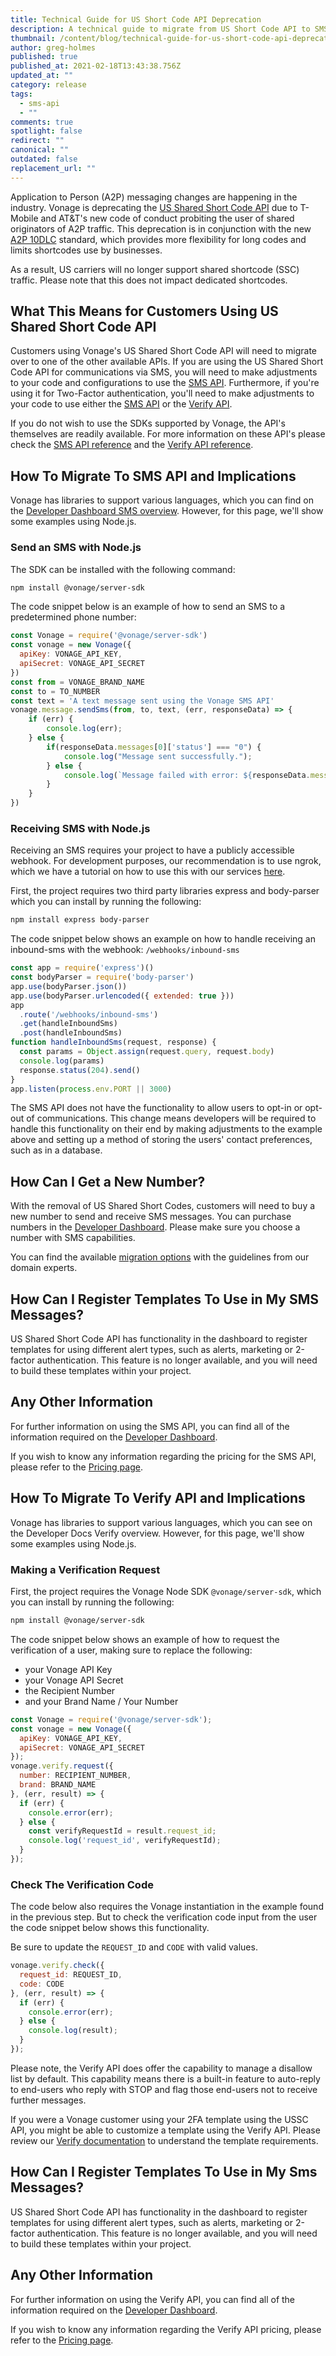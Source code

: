 ```yaml
---
title: Technical Guide for US Short Code API Deprecation
description: A technical guide to migrate from US Short Code API to SMS and Verify APIs.
thumbnail: /content/blog/technical-guide-for-us-short-code-api-deprecation/shortcode_deprecation_1200x600.png
author: greg-holmes
published: true
published_at: 2021-02-18T13:43:38.756Z
updated_at: ""
category: release
tags:
  - sms-api
  - ""
comments: true
spotlight: false
redirect: ""
canonical: ""
outdated: false
replacement_url: ""
---
```

Application to Person (A2P) messaging changes are happening in the industry. Vonage is deprecating the [US Shared Short Code API](https://developer.nexmo.com/messaging/us-short-codes/overview) due to T-Mobile and AT&T's new code of conduct probiting the user of shared originators of A2P traffic. This deprecation is in conjunction with the new [A2P 10DLC](https://help.nexmo.com/hc/en-us/articles/360027503992-What-is-A2P-US-10-DLC-Messaging-/) standard, which provides more flexibility for long codes and limits shortcodes use by businesses.

As a result, US carriers will no longer support shared shortcode (SSC) traffic. Please note that this does not impact dedicated shortcodes. 

## What This Means for Customers Using US Shared Short Code API

Customers using Vonage's US Shared Short Code API will need to migrate over to one of the other available APIs. If you are using the US Shared Short Code API for communications via SMS, you will need to make adjustments to your code and configurations to use the [SMS API](https://developer.nexmo.com/messaging/sms/overview). Furthermore, if you're using it for Two-Factor authentication, you'll need to make adjustments to your code to use either the [SMS API](https://developer.nexmo.com/messaging/sms/overview) or the [Verify API](https://developer.nexmo.com/verify/overview).

If you do not wish to use the SDKs supported by Vonage, the API's themselves are readily available. For more information on these API's please check the [SMS API reference](https://developer.nexmo.com/api/sms) and the [Verify API reference](https://developer.nexmo.com/api/verify).

## How To Migrate To SMS API and Implications

Vonage has libraries to support various languages, which you can find on the [Developer Dashboard SMS overview](https://developer.nexmo.com/messaging/sms/overview). However, for this page, we'll show some examples using Node.js.

### Send an SMS with Node.js

The SDK can be installed with the following command:

```bash
npm install @vonage/server-sdk
```

The code snippet below is an example of how to send an SMS to a predetermined phone number:

```js
const Vonage = require('@vonage/server-sdk')
const vonage = new Vonage({
  apiKey: VONAGE_API_KEY,
  apiSecret: VONAGE_API_SECRET
})
const from = VONAGE_BRAND_NAME
const to = TO_NUMBER
const text = 'A text message sent using the Vonage SMS API'
vonage.message.sendSms(from, to, text, (err, responseData) => {
    if (err) {
        console.log(err);
    } else {
        if(responseData.messages[0]['status'] === "0") {
            console.log("Message sent successfully.");
        } else {
            console.log(`Message failed with error: ${responseData.messages[0]['error-text']}`);
        }
    }
})
```

### Receiving SMS with Node.js

Receiving an SMS requires your project to have a publicly accessible webhook. For development purposes, our recommendation is to use ngrok, which we have a tutorial on how to use this with our services [here](https://learn.vonage.com/blog/2017/07/04/local-development-nexmo-ngrok-tunnel-dr/).

First, the project requires two third party libraries express and body-parser which you can install by running the following:

```bash
npm install express body-parser
```

The code snippet below shows an example on how to handle receiving an inbound-sms with the webhook: `/webhooks/inbound-sms`

```js
const app = require('express')()
const bodyParser = require('body-parser')
app.use(bodyParser.json())
app.use(bodyParser.urlencoded({ extended: true }))
app
  .route('/webhooks/inbound-sms')
  .get(handleInboundSms)
  .post(handleInboundSms)
function handleInboundSms(request, response) {
  const params = Object.assign(request.query, request.body)
  console.log(params)
  response.status(204).send()
}
app.listen(process.env.PORT || 3000)
```

The SMS API does not have the functionality to allow users to opt-in or opt-out of communications. This change means developers will be required to handle this functionality on their end by making adjustments to the example above and setting up a method of storing the users' contact preferences, such as in a database.

## How Can I Get a New Number?

With the removal of US Shared Short Codes, customers will need to buy a new number to send and receive SMS messages. You can purchase numbers in the [Developer Dashboard](https://dashboard.nexmo.com/buy-numbers). Please make sure you choose a number with SMS capabilities.

You can find the available [migration options](https://help.nexmo.com/hc/en-us/articles/360050905592-10DLC-Preparation) with the guidelines from our domain experts.

## How Can I Register Templates To Use in My SMS Messages?

US Shared Short Code API has functionality in the dashboard to register templates for using different alert types, such as alerts, marketing or 2-factor authentication. This feature is no longer available, and you will need to build these templates within your project.

## Any Other Information

For further information on using the SMS API, you can find all of the information required on the [Developer Dashboard](https://developer.nexmo.com/messaging/sms/overview).

If you wish to know any information regarding the pricing for the SMS API, please refer to the [Pricing page](https://www.vonage.co.uk/communications-apis/messages/pricing/).

## How To Migrate To Verify API and Implications

Vonage has libraries to support various languages, which you can see on the Developer Docs Verify overview. However, for this page, we'll show some examples using Node.js.

### Making a Verification Request

First, the project requires the Vonage Node SDK `@vonage/server-sdk`, which you can install by running the following:

```bash
npm install @vonage/server-sdk
```

The code snippet below shows an example of how to request the verification of a user, making sure to replace the following:

* your Vonage API Key
* your Vonage API Secret
* the Recipient Number
* and your Brand Name / Your Number

```js
const Vonage = require('@vonage/server-sdk');
const vonage = new Vonage({
  apiKey: VONAGE_API_KEY,
  apiSecret: VONAGE_API_SECRET
});
vonage.verify.request({
  number: RECIPIENT_NUMBER,
  brand: BRAND_NAME
}, (err, result) => {
  if (err) {
    console.error(err);
  } else {
    const verifyRequestId = result.request_id;
    console.log('request_id', verifyRequestId);
  }
});
```

### Check The Verification Code

The code below also requires the Vonage instantiation in the example found in the previous step. But to check the verification code input from the user the code snippet below shows this functionality.

Be sure to update the `REQUEST_ID` and `CODE` with valid values.

```js
vonage.verify.check({
  request_id: REQUEST_ID,
  code: CODE
}, (err, result) => {
  if (err) {
    console.error(err);
  } else {
    console.log(result);
  }
});
```

Please note, the Verify API does offer the capability to manage a disallow list by default. This capability means there is a built-in feature to auto-reply to end-users who reply with STOP and flag those end-users not to receive further messages.

If you were a Vonage customer using your 2FA template using the USSC API, you might be able to customize a template using the Verify API. Please review our [Verify documentation](https://developer.nexmo.com/api/verify/templates/curl) to understand the template requirements.

## How Can I Register Templates To Use in My Sms Messages?

US Shared Short Code API has functionality in the dashboard to register templates for using different alert types, such as alerts, marketing or 2-factor authentication. This feature is no longer available, and you will need to build these templates within your project.

## Any Other Information

For further information on using the Verify API, you can find all of the information required on the [Developer Dashboard](https://developer.nexmo.com/messaging/sms/overview).

If you wish to know any information regarding the Verify API pricing, please refer to the [Pricing page](https://www.vonage.co.uk/communications-apis/messages/pricing/).